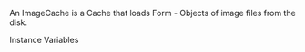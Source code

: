 An ImageCache is a Cache that loads Form - Objects of image files from the disk.

Instance Variables
